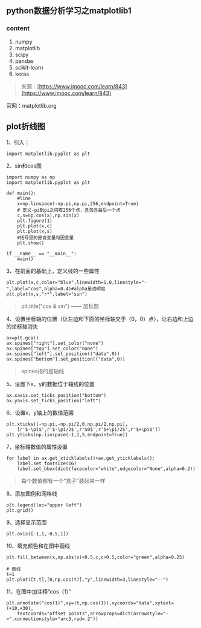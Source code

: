 ## python数据分析学习之matplotlib1

### content ###

1. numpy
1. matplotlib
1. scipy
1. pandas
1. scikit-learn
1. keras

> 来源：[https://www.imooc.com/learn/843](https://www.imooc.com/learn/843)

官网：matplotlib.org

## plot折线图 ##

1、引入：

    import matplotlib.pyplot as plt

2、sin和cos图

    import numpy as np 
    import matplotlib.pyplot as plt
    
    def main():
    	#line
    	x=np.linspace(-np.pi,np.pi,256,endpoint=True)
    	# 定义-pi到pi之间有256个点，且包含最后一个点
    	c,s=np.cos(x),np.sin(x)
    	plt.figure(1)
    	plt.plot(x,c)
    	plt.plot(x,s)
    	#括号里的是自变量和因变量
    	plt.show()
    
    if __name__ == "__main__":
    	main()

3、在前面的基础上，定义线的一些属性

    plt.plot(x,c,color="blue",linewidth=1.0,linestyle="-",label="cos",alpha=0.4)#alpha是透明度
	plt.plot(x,s,"r*",label="sin")

> plt.title("cos & sin") —— 加标题

4、设置坐标轴的位置（让左边和下面的坐标轴交于（0，0）点），让右边和上边的坐标轴消失

	ax=plt.gca()
	ax.spines["right"].set_color("none")
	ax.spines["top"].set_color("none")
	ax.spines["left"].set_position(("data",0))
	ax.spines["bottom"].set_position(("data",0))

> spines指的是轴线

5、设置下x，y的数据位于轴线的位置

	ax.xaxis.set_ticks_position("bottom")
	ax.yaxis.set_ticks_position("left")

6、设置x，y轴上的数值范围

	plt.xticks([-np.pi,-np.pi/2,0,np.pi/2,np.pi],
		[r'$-\pi$',r'$-\pi/2$',r'$0$',r'$+\pi/2$',r'$+\pi$'])
	plt.yticks(np.linspace(-1,1,5,endpoint=True))

7、坐标轴数值的属性设置

	for label in ax.get_xticklabels()+ax.get_yticklabels():
		label.set_fontsize(16)
		label.set_bbox(dict(facecolor="white",edgecolor="None",alpha=0.2))

> 每个数值都有一个“盒子”装起来一样

8、添加图例和网格线

	plt.legend(loc="upper left")
	plt.grid()

9、选择显示范围

	plt.axis([-1,1,-0.5,1])

10、填充颜色和在图中画线

	plt.fill_between(x,np.abs(x)<0.5,c,c>0.5,color="green",alpha=0.25)

	# 画线
	t=1
	plt.plot([t,t],[0,np.cos(t)],"y",linewidth=3,linestyle="--")

11、在图中加注释“cos（1）”

	plt.annotate("cos(1)",xy=(t,np.cos(1)),xycoords="data",xytext=(+10,+30),
		textcoords="offset points",arrowprops=dict(arrowstyle="->",connectionstyle="arc3,rad=.2"))
